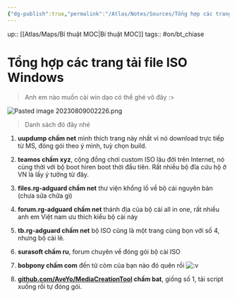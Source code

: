 ```yaml
---
{"dg-publish":true,"permalink":"/Atlas/Notes/Sources/Tổng hợp các trang tải file ISO Windows/","noteIcon":""}
---
```


up:: [[Atlas/Maps/Bí thuật MOC\|Bí thuật MOC]]
tags:: #on/bt_chiase 

# Tổng hợp các trang tải file ISO Windows

> Anh em nào muốn cài win dạo có thể ghé vô đây :>

![Pasted image 20230809002226.png](/img/user/Atlas/Utilities/Images/Pasted%20image%2020230809002226.png)

> Danh sách đó đây nhé

1. **uupdump chấm net** mình thích trang này nhất vì nó download trực tiếp từ MS, đóng gói theo ý mình, tuỳ chọn build.
    
2. **teamos chấm xyz**, cộng đồng chơi custom ISO lâu đời trên Internet, nó cùng thời với bộ boot hiren boot thời đầu tiên. Rất nhiều bộ đĩa cứu hộ ở VN là lấy ý tưởng từ đây.
    
3. **files.rg-adguard chấm net** thư viện khổng lồ về bộ cài nguyên bản (chưa sửa chữa gì)
    
4. **forum.rg-adguard chấm net** thánh địa của bộ cài all in one, rất nhiều anh em Việt nam ưu thích kiểu bộ cài này
    
5. **tb.rg-adguard chấm net** bộ ISO cũng là một trang cùng bọn với số 4, nhưng bộ cài lẻ.
    
6. **surasoft chấm ru**, forum chuyên về đóng gói bộ cài ISO
    
7. **bobpony chấm com** đến từ còm của bạn nào đó quên rồi ![:v](https://static.xx.fbcdn.net/images/emoji.php/v9/ef8/1.5/16/PACMAN.png) 
    
8. **[github.com/AveYo/MediaCreationTool](https://github.com/AveYo/MediaCreationTool?fbclid=IwAR22n5r7JNJxlP818dMmQSFvVpuAhrhwwfJMQzAEnKkSsi08CSVhPB0JspA) chấm bat**, giống số 1, tải script xuống rồi tự đóng gói.
